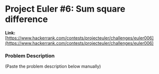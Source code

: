 # Project Euler #6: Sum square difference

**Link:** [https://www.hackerrank.com/contests/projecteuler/challenges/euler006](https://www.hackerrank.com/contests/projecteuler/challenges/euler006)

### Problem Description
(Paste the problem description below manually)

